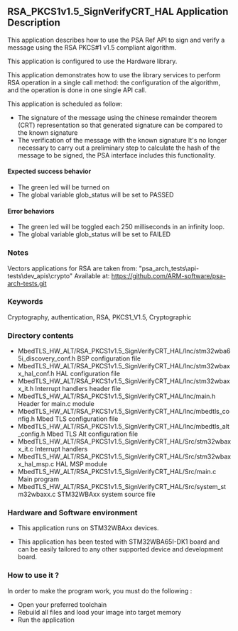 ## <b>RSA_PKCS1v1.5_SignVerifyCRT_HAL Application Description</b>

This application describes how to use the PSA Ref API to sign and verify
a message using the RSA PKCS#1 v1.5 compliant algorithm.

This application is configured to use the Hardware library.

This application demonstrates how to use the library services to perform RSA operation
in a single call method: the configuration of the algorithm, and the operation
is done in one single API call.

This application is scheduled as follow:

  - The signature of the message using the chinese remainder theorem (CRT) representation
    so that generated signature can be compared to the known signature
  - The verification of the message with the known signature
    It's no longer necessary to carry out a preliminary step to calculate the hash of the
    message to be signed, the PSA interface includes this functionality.

####  <b>Expected success behavior</b>

- The green led will be turned on
- The global variable glob_status will be set to PASSED

#### <b>Error behaviors</b>

- The green led will be toggled each 250 milliseconds in an infinity loop.
- The global variable glob_status will be set to FAILED

### <b>Notes</b>
Vectors applications for RSA are taken from:
"psa_arch_tests\\api-tests\\dev_apis\\crypto"
Available at:
 https://github.com/ARM-software/psa-arch-tests.git

### <b>Keywords</b>

Cryptography, authentication, RSA, PKCS1_V1.5, Cryptographic

### <b>Directory contents</b>

  - MbedTLS_HW_ALT/RSA_PKCS1v1.5_SignVerifyCRT_HAL/Inc/stm32wba65i_discovery_conf.h     BSP configuration file
  - MbedTLS_HW_ALT/RSA_PKCS1v1.5_SignVerifyCRT_HAL/Inc/stm32wbaxx_hal_conf.h    HAL configuration file
  - MbedTLS_HW_ALT/RSA_PKCS1v1.5_SignVerifyCRT_HAL/Inc/stm32wbaxx_it.h          Interrupt handlers header file
  - MbedTLS_HW_ALT/RSA_PKCS1v1.5_SignVerifyCRT_HAL/Inc/main.h                        Header for main.c module
  - MbedTLS_HW_ALT/RSA_PKCS1v1.5_SignVerifyCRT_HAL/Inc/mbedtls_config.h              Mbed TLS configuration file
  - MbedTLS_HW_ALT/RSA_PKCS1v1.5_SignVerifyCRT_HAL/Inc/mbedtls_alt_config.h          Mbed TLS Alt configuration file
  - MbedTLS_HW_ALT/RSA_PKCS1v1.5_SignVerifyCRT_HAL/Src/stm32wbaxx_it.c          Interrupt handlers
  - MbedTLS_HW_ALT/RSA_PKCS1v1.5_SignVerifyCRT_HAL/Src/stm32wbaxx_hal_msp.c     HAL MSP module
  - MbedTLS_HW_ALT/RSA_PKCS1v1.5_SignVerifyCRT_HAL/Src/main.c                        Main program
  - MbedTLS_HW_ALT/RSA_PKCS1v1.5_SignVerifyCRT_HAL/Src/system_stm32wbaxx.c      STM32WBAxx system source file

### <b>Hardware and Software environment</b>

  - This application runs on STM32WBAxx devices.

  - This application has been tested with STM32WBA65I-DK1 board and can be
    easily tailored to any other supported device and development board.

###  <b>How to use it ?</b>

In order to make the program work, you must do the following :

 - Open your preferred toolchain
 - Rebuild all files and load your image into target memory
 - Run the application

